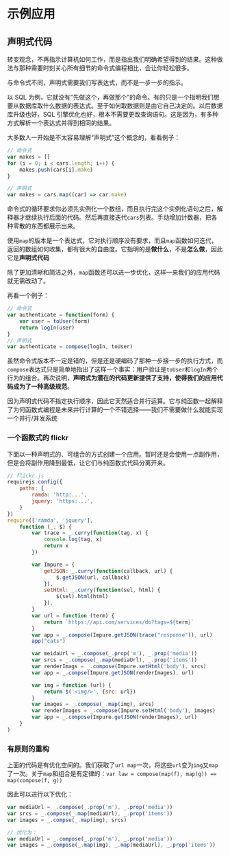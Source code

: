 # 示例应用

## 声明式代码

转变观念，不再指示计算机如何工作，而是指出我们明确希望得到的结果。这种做法与那种需要时刻关心所有细节的命令式编程相比，会让你轻松很多。

与命令式不同，声明式需要我们写表达式，而不是一步一步的指示。

以 SQL 为例，它就没有“先做这个，再做那个”的命令。有的只是一个指明我们想要从数据库取什么数据的表达式。至于如何取数据则是由它自己决定的。以后数据库升级也好，SQL 引擎优化也好，根本不需要更改查询语句。这是因为，有多种方式解析一个表达式并得到相同的结果。

大多数人一开始是不太容易理解“声明式”这个概念的，看看例子：
```js
// 命令式
var makes = []
for (i = 0; i < cars.length; i++) {
    makes.push(cars[i].make)
}

// 声明式
var makes = cars.map((car) => car.make)
```

命令式的循环要求你必须先实例化一个数组，而且执行完这个实例化语句之后，解释器才继续执行后面的代码。然后再直接迭代`cars`列表。手动增加计数器，把各种零散的东西都展示出来。

使用`map`的版本是一个表达式，它对执行顺序没有要求，而且`map`函数如何迭代，返回的数组如何收集，都有很大的自由度。它指明的是**做什么**，不是**怎么做**，因此它是**声明式代码**

除了更加清晰和简洁之外，`map`函数还可以进一步优化，这样一来我们的应用代码就无需改动了。

再看一个例子：
```js
// 命令式
var authenticate = function(form) {
    var user = toUser(form)
    return logIn(user)
}
// 声明式
var authenticate = compose(logIn, toUser)
```

虽然命令式版本不一定是错的，但是还是硬编码了那种一步接一步的执行方式，而`compose`表达式只是简单地指出了这样一个事实：用户验证是`toUser`和`logIn`两个行为的组合。再次说明，**声明式为潜在的代码更新提供了支持，使得我们的应用代码成为了一种高级规范**。

因为声明式代码不指定执行顺序，因此它天然适合并行运算。它与纯函数一起解释了为何函数式编程是未来并行计算的一个不错选择——我们不需要做什么就能实现一个并行/并发系统

### 一个函数式的 flickr

下面以一种声明式的、可组合的方式创建一个应用。暂时还是会使用一点副作用，但是会将副作用降到最低，让它们与纯函数式代码分离开来。
```js
// flickr.js
requirejs.config({
    paths: {
        ramda: 'http:...',
        jquery: 'https:...',
    }
})
require(['ramda', 'jquery'], 
    function (_, $) {
        var trace = _.curry(function(tag, x) {
            console.log(tag, x)
            return x
        })

        var Impure = {
            getJSON: _.curry(function(callback, url) {
                $.getJSON(url, callback)
            }),
            setHtml: _.curry(function(sel, html) {
                $(sel).html(html)
            }),
        }
        var url = function (term) {
            return `https://api.com/services/do?tags=${term}`
        }
        var app = _.compose(Impure.getJSON(trace("response")), url)
        app("cats")

        var meidaUrl = _.compose(_.prop('m'), _.prop('media'))
        var srcs = _.compose(_.map(mediaUrl), _.prop('items'))
        var renderImags = _.compose(Impure.setHtml('body'), srcs)
        var app = _.compse(Impure.getJSON(renderImages), url)

        var img = function (url) {
            return $('<img/>', {src: url})
        }
        var images = _.compose(_.map(img), srcs)
        var renderImages = _.compose(Impure.setHtml('body'), images)
        var app = _.compose(Impure.getJSON(renderImages), url)
    }
)
```

### 有原则的重构

上面的代码是有优化空间的。我们获取了`url map`一次，将这些`url`变为`img`又`map`了一次。关于`map`和组合是有定律的：`var law = compose(map(f), map(g)) == map(compose(f, g))`

因此可以进行以下优化：
```js
var mediaUrl = _.compose(_.prop('m'), _.prop('media'))
var srcs = _.compose(_.map(mediaUrl), _.prop('items'))
var images = _.compse(_.map(img), srcs)

// 优化为：
var mediaUrl = _.compose(_.prop('m'), _.prop('media'))
var images = _.compose(_.map(img), _.map(mediaUrl), _.prop('items'))

```
